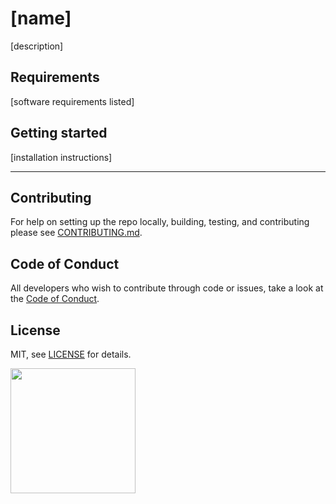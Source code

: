 # [name]

[description]


## Requirements

[software requirements listed]


## Getting started

[installation instructions]


---

## Contributing

For help on setting up the repo locally, building, testing, and contributing
please see [CONTRIBUTING.md](https://github.com/CodeforAustralia/standards/blob/master/CONTRIBUTING.md).

## Code of Conduct

All developers who wish to contribute through code or issues, take a look at the
[Code of Conduct](https://github.com/CodeforAustralia/standards/blob/master/CODE_OF_CONDUCT.md).

## License

MIT, see [LICENSE](http://github.com/CodeforAustralia/standards/blob/master/LICENSE) for details.


<img src="https://codeforaustralia.org/wp-content/uploads/2017/11/Main-Logo-Black-1.png" width="200" />